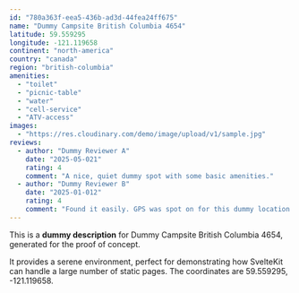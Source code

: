 ```yaml
---
id: "780a363f-eea5-436b-ad3d-44fea24ff675"
name: "Dummy Campsite British Columbia 4654"
latitude: 59.559295
longitude: -121.119658
continent: "north-america"
country: "canada"
region: "british-columbia"
amenities:
  - "toilet"
  - "picnic-table"
  - "water"
  - "cell-service"
  - "ATV-access"
images:
  - "https://res.cloudinary.com/demo/image/upload/v1/sample.jpg"
reviews:
  - author: "Dummy Reviewer A"
    date: "2025-05-021"
    rating: 4
    comment: "A nice, quiet dummy spot with some basic amenities."
  - author: "Dummy Reviewer B"
    date: "2025-01-012"
    rating: 4
    comment: "Found it easily. GPS was spot on for this dummy location."
---
```


This is a **dummy description** for Dummy Campsite British Columbia 4654, generated for the proof of concept.

It provides a serene environment, perfect for demonstrating how SvelteKit can handle a large number of static pages. The coordinates are 59.559295, -121.119658.
